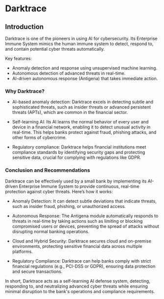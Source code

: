 

# Darktrace

## Introduction

Darktrace is one of the pioneers in using AI for cybersecurity. Its Enterprise Immune System mimics the human immune system to detect, respond to, and contain potential cyber threats automatically.

Key features: 
- Anomaly detection and response using unsupervised machine learning.
- Autonomous detection of advanced threats in real-time.
- AI-driven autonomous response (Antigena) that takes immediate action.

### Why Darktrace?

- AI-based anomaly detection: Darktrace excels in detecting subtle and sophisticated threats, such as insider threats or advanced persistent threats (APTs), which are common in the financial sector.

- Self-learning AI: Its AI learns the normal behavior of every user and device in a financial network, enabling it to detect unusual activity in real-time. This helps banks protect against fraud, phishing attacks, and other forms of cybercrime.

- Regulatory compliance: Darktrace helps financial institutions meet compliance standards by identifying security gaps and protecting sensitive data, crucial for complying with regulations like GDPR.


### Conclusion and Recommendations

Darktrace can be effectively used by a small bank by implementing its AI-driven Enterprise Immune System to provide continuous, real-time protection against cyber threats. Here’s how it works:

- Anomaly Detection: It can detect subtle deviations that indicate threats, such as insider fraud, phishing, or unauthorized access.

- Autonomous Response: The Antigena module automatically responds to threats in real-time by taking actions such as limiting or blocking compromised users or devices, preventing the spread of attacks without disrupting normal banking operations.

- Cloud and Hybrid Security: Darktrace secures cloud and on-premise environments, protecting sensitive financial data across multiple platforms.

- Regulatory Compliance: Darktrace can help banks comply with strict financial regulations (e.g., PCI-DSS or GDPR), ensuring data protection and secure transactions.

In short, Darktrace acts as a self-learning AI defense system, detecting, responding to, and neutralizing advanced cyber threats while ensuring minimal disruption to the bank's operations and compliance requirements.
